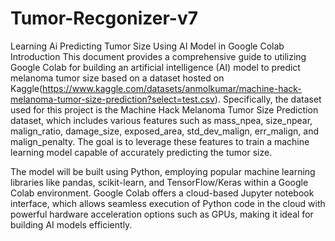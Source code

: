 # Tumor-Recgonizer-v7
Learning Ai
Predicting Tumor Size Using AI Model in Google Colab
Introduction
This document provides a comprehensive guide to utilizing Google Colab for building an artificial intelligence (AI) model to predict melanoma tumor size based on a dataset hosted on Kaggle(https://www.kaggle.com/datasets/anmolkumar/machine-hack-melanoma-tumor-size-prediction?select=test.csv). Specifically, the dataset used for this project is the Machine Hack Melanoma Tumor Size Prediction dataset, which includes various features such as mass_npea, size_npear, malign_ratio, damage_size, exposed_area, std_dev_malign, err_malign, and malign_penalty. The goal is to leverage these features to train a machine learning model capable of accurately predicting the tumor size.

The model will be built using Python, employing popular machine learning libraries like pandas, scikit-learn, and TensorFlow/Keras within a Google Colab environment. Google Colab offers a cloud-based Jupyter notebook interface, which allows seamless execution of Python code in the cloud with powerful hardware acceleration options such as GPUs, making it ideal for building AI models efficiently.

